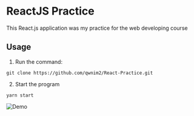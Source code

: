 # ReactJS Practice
This React.js application was my practice for the web developing course



## Usage

1. Run the command:
```
git clone https://github.com/qwnim2/React-Practice.git
```

2. Start the program
```
yarn start
```

![Demo](https://github.com/qwnim2/React-Practice/blob/master/Screenshot.png)
